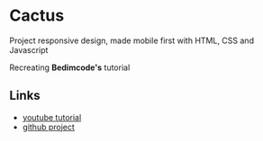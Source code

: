 # Cactus

Project responsive design, made mobile first with HTML, CSS and Javascript

Recreating **Bedimcode's**  tutorial

## Links
-  [youtube tutorial](https://www.youtube.com/watch?v=x9pm31GVduo)
- [github project](https://github.com/bedimcode/responsive-cactus-website)
